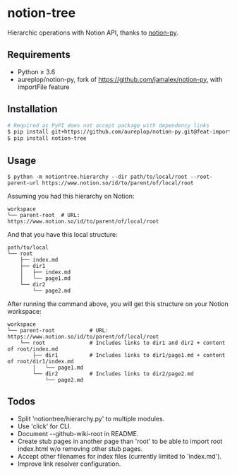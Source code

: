 # notion-tree

Hierarchic operations with Notion API, thanks to [notion-py](https://github.com/jamalex/notion-py).

## Requirements

- Python ≥ 3.6
- aureplop/notion-py, fork of https://github.com/jamalex/notion-py, with importFile feature

## Installation

```sh
# Required as PyPI does not accept package with dependency links
$ pip install git+https://github.com/aureplop/notion-py.git@feat-import-file#egg=notion-999
$ pip install notion-tree
```

## Usage

```
$ python -m notiontree.hierarchy --dir path/to/local/root --root-parent-url https://www.notion.so/id/to/parent/of/local/root
```

Assuming you had this hierarchy on Notion:
```
workspace
└── parent-root  # URL: https://www.notion.so/id/to/parent/of/local/root
```
And that you have this local structure:
```
path/to/local
└── root
    ├── index.md
    ├── dir1
    │   ├── index.md
    │   └── page1.md
    └── dir2
        └── page2.md
```
After running the command above, you will get this structure on your Notion workspace:
```
workspace
└── parent-root           # URL: https://www.notion.so/id/to/parent/of/local/root
    └── root              # Includes links to dir1 and dir2 + content of root/index.md
        ├── dir1          # Includes links to dir1/page1.md + content of root/dir1/index.md
        │   └── page1.md
        └── dir2          # Includes links to dir2/page2.md
            └── page2.md
```

## Todos

- Split 'notiontree/hierarchy.py' to multiple modules.
- Use 'click' for CLI.
- Document --github-wiki-root in README.
- Create stub pages in another page than 'root' to be able to import root index.html w/o removing other stub pages.
- Accept other filenames for index files (currently limited to 'index.md').
- Improve link resolver configuration.
